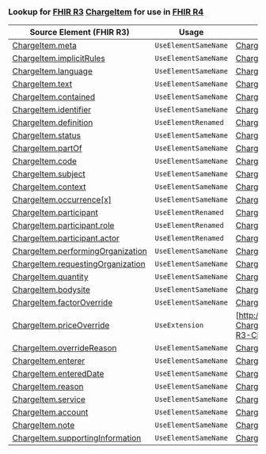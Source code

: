 ### Lookup for [FHIR R3](https://hl7.org/fhir/STU3/) [ChargeItem](https://hl7.org/fhir/STU3/ChargeItem.html) for use in [FHIR R4](https://hl7.org/fhir/R4/)

| Source Element (FHIR R3) | Usage | Target |
| -------------- | ----- | ------ |
| [ChargeItem.meta](https://hl7.org/fhir/STU3/ChargeItem.html#resource) | `UseElementSameName` | [ChargeItem.meta](https://hl7.org/fhir/R4/ChargeItem.html#resource) |
| [ChargeItem.implicitRules](https://hl7.org/fhir/STU3/ChargeItem.html#resource) | `UseElementSameName` | [ChargeItem.implicitRules](https://hl7.org/fhir/R4/ChargeItem.html#resource) |
| [ChargeItem.language](https://hl7.org/fhir/STU3/ChargeItem.html#resource) | `UseElementSameName` | [ChargeItem.language](https://hl7.org/fhir/R4/ChargeItem.html#resource) |
| [ChargeItem.text](https://hl7.org/fhir/STU3/ChargeItem.html#resource) | `UseElementSameName` | [ChargeItem.text](https://hl7.org/fhir/R4/ChargeItem.html#resource) |
| [ChargeItem.contained](https://hl7.org/fhir/STU3/ChargeItem.html#resource) | `UseElementSameName` | [ChargeItem.contained](https://hl7.org/fhir/R4/ChargeItem.html#resource) |
| [ChargeItem.identifier](https://hl7.org/fhir/STU3/ChargeItem.html#resource) | `UseElementSameName` | [ChargeItem.identifier](https://hl7.org/fhir/R4/ChargeItem.html#resource) |
| [ChargeItem.definition](https://hl7.org/fhir/STU3/ChargeItem.html#resource) | `UseElementRenamed` | [ChargeItem.definitionUri](https://hl7.org/fhir/R4/ChargeItem.html#resource) |
| [ChargeItem.status](https://hl7.org/fhir/STU3/ChargeItem.html#resource) | `UseElementSameName` | [ChargeItem.status](https://hl7.org/fhir/R4/ChargeItem.html#resource) |
| [ChargeItem.partOf](https://hl7.org/fhir/STU3/ChargeItem.html#resource) | `UseElementSameName` | [ChargeItem.partOf](https://hl7.org/fhir/R4/ChargeItem.html#resource) |
| [ChargeItem.code](https://hl7.org/fhir/STU3/ChargeItem.html#resource) | `UseElementSameName` | [ChargeItem.code](https://hl7.org/fhir/R4/ChargeItem.html#resource) |
| [ChargeItem.subject](https://hl7.org/fhir/STU3/ChargeItem.html#resource) | `UseElementSameName` | [ChargeItem.subject](https://hl7.org/fhir/R4/ChargeItem.html#resource) |
| [ChargeItem.context](https://hl7.org/fhir/STU3/ChargeItem.html#resource) | `UseElementSameName` | [ChargeItem.context](https://hl7.org/fhir/R4/ChargeItem.html#resource) |
| [ChargeItem.occurrence[x]](https://hl7.org/fhir/STU3/ChargeItem.html#resource) | `UseElementSameName` | [ChargeItem.occurrence[x]](https://hl7.org/fhir/R4/ChargeItem.html#resource) |
| [ChargeItem.participant](https://hl7.org/fhir/STU3/ChargeItem.html#resource) | `UseElementRenamed` | [ChargeItem.performer](https://hl7.org/fhir/R4/ChargeItem.html#resource) |
| [ChargeItem.participant.role](https://hl7.org/fhir/STU3/ChargeItem.html#resource) | `UseElementRenamed` | [ChargeItem.performer.function](https://hl7.org/fhir/R4/ChargeItem.html#resource) |
| [ChargeItem.participant.actor](https://hl7.org/fhir/STU3/ChargeItem.html#resource) | `UseElementRenamed` | [ChargeItem.performer.actor](https://hl7.org/fhir/R4/ChargeItem.html#resource) |
| [ChargeItem.performingOrganization](https://hl7.org/fhir/STU3/ChargeItem.html#resource) | `UseElementSameName` | [ChargeItem.performingOrganization](https://hl7.org/fhir/R4/ChargeItem.html#resource) |
| [ChargeItem.requestingOrganization](https://hl7.org/fhir/STU3/ChargeItem.html#resource) | `UseElementSameName` | [ChargeItem.requestingOrganization](https://hl7.org/fhir/R4/ChargeItem.html#resource) |
| [ChargeItem.quantity](https://hl7.org/fhir/STU3/ChargeItem.html#resource) | `UseElementSameName` | [ChargeItem.quantity](https://hl7.org/fhir/R4/ChargeItem.html#resource) |
| [ChargeItem.bodysite](https://hl7.org/fhir/STU3/ChargeItem.html#resource) | `UseElementSameName` | [ChargeItem.bodysite](https://hl7.org/fhir/R4/ChargeItem.html#resource) |
| [ChargeItem.factorOverride](https://hl7.org/fhir/STU3/ChargeItem.html#resource) | `UseElementSameName` | [ChargeItem.factorOverride](https://hl7.org/fhir/R4/ChargeItem.html#resource) |
| [ChargeItem.priceOverride](https://hl7.org/fhir/STU3/ChargeItem.html#resource) | `UseExtension` | [http://hl7.org/fhir/3.0/StructureDefinition/extension-ChargeItem.priceOverride](StructureDefinition-ext-R3-ChargeItem.priceOverride.html) |
| [ChargeItem.overrideReason](https://hl7.org/fhir/STU3/ChargeItem.html#resource) | `UseElementSameName` | [ChargeItem.overrideReason](https://hl7.org/fhir/R4/ChargeItem.html#resource) |
| [ChargeItem.enterer](https://hl7.org/fhir/STU3/ChargeItem.html#resource) | `UseElementSameName` | [ChargeItem.enterer](https://hl7.org/fhir/R4/ChargeItem.html#resource) |
| [ChargeItem.enteredDate](https://hl7.org/fhir/STU3/ChargeItem.html#resource) | `UseElementSameName` | [ChargeItem.enteredDate](https://hl7.org/fhir/R4/ChargeItem.html#resource) |
| [ChargeItem.reason](https://hl7.org/fhir/STU3/ChargeItem.html#resource) | `UseElementSameName` | [ChargeItem.reason](https://hl7.org/fhir/R4/ChargeItem.html#resource) |
| [ChargeItem.service](https://hl7.org/fhir/STU3/ChargeItem.html#resource) | `UseElementSameName` | [ChargeItem.service](https://hl7.org/fhir/R4/ChargeItem.html#resource) |
| [ChargeItem.account](https://hl7.org/fhir/STU3/ChargeItem.html#resource) | `UseElementSameName` | [ChargeItem.account](https://hl7.org/fhir/R4/ChargeItem.html#resource) |
| [ChargeItem.note](https://hl7.org/fhir/STU3/ChargeItem.html#resource) | `UseElementSameName` | [ChargeItem.note](https://hl7.org/fhir/R4/ChargeItem.html#resource) |
| [ChargeItem.supportingInformation](https://hl7.org/fhir/STU3/ChargeItem.html#resource) | `UseElementSameName` | [ChargeItem.supportingInformation](https://hl7.org/fhir/R4/ChargeItem.html#resource) |
